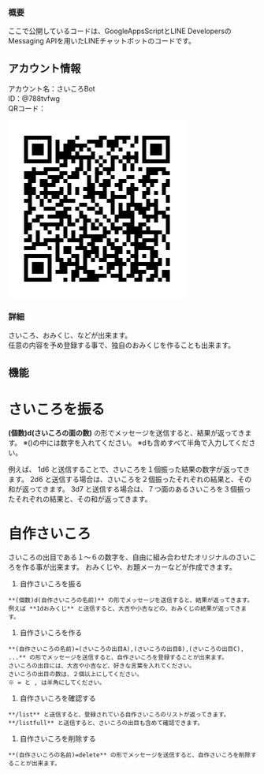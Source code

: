 ### 概要  

ここで公開しているコードは、GoogleAppsScriptとLINE DevelopersのMessaging APIを用いたLINEチャットボットのコードです。  
  

## アカウント情報

アカウント名：さいころBot  
ID：@788tvfwg  
QRコード：

![QR-code](./QR-code.png)

  
  

### 詳細  

さいころ、おみくじ、などが出来ます。  
任意の内容を予め登録する事で、独自のおみくじを作ることも出来ます。  
  

## 機能  

# さいころを振る

  **(個数)d(さいころの面の数)** の形でメッセージを送信すると、結果が返ってきます。
  ※()の中には数字を入れてください。
  ※dも含めすべて半角で入力してください。

  例えば、
  1d6 と送信することで、さいころを１個振った結果の数字が返ってきます。
  2d6 と送信する場合は、さいころを２個振ったそれぞれの結果と、その和が返ってきます。
  3d7 と送信する場合は、７つ面のあるさいころを３個振ったそれぞれの結果と、その和が返ってきます。

  

# 自作さいころ

  さいころの出目である１～６の数字を、自由に組み合わせたオリジナルのさいころを作る事が出来ます。
  おみくじや、お題メーカーなどが作成できます。
  

  1. 自作さいころを振る

    **(個数)d(自作さいころの名前)** の形でメッセージを送信すると、結果が返ってきます。
    例えば **1dおみくじ** と送信すると、大吉や小吉などの、おみくじの結果が返ってきます。

  1. 自作さいころを作る

    **(自作さいころの名前)=(さいころの出目A),(さいころの出目B),(さいころの出目C), ...** の形でメッセージを送信すると、自作さいころを登録することが出来ます。
    さいころの出目には、大吉や小吉など、好きな言葉を入れてください。
    さいころの出目の数は、２個以上にしてください。
    ※ = と , は半角にしてください。
    

  1. 自作さいころを確認する

    **/list** と送信すると、登録されている自作さいころのリストが返ってきます。
    **/listfull** と送信すると、さいころの出目も含めて確認できます。
    

  1. 自作さいころを削除する

    **(自作さいころの名前)=delete** の形でメッセージを送信すると、自作さいころを削除することが出来ます。
